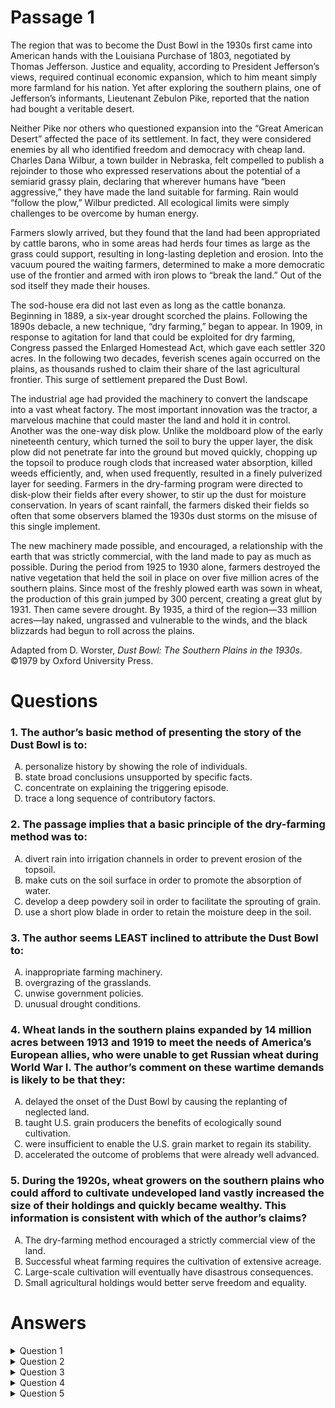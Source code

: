 # Passage 1
The region that was to become the Dust Bowl in the 1930s first came into American hands with the Louisiana Purchase of 1803, negotiated by Thomas Jefferson. Justice and equality, according to President Jefferson’s views, required continual economic expansion, which to him meant simply more farmland for his nation. Yet after exploring the southern plains, one of Jefferson’s informants, Lieutenant Zebulon Pike, reported that the nation had bought a veritable desert.

Neither Pike nor others who questioned expansion into the “Great American Desert” affected the pace of its settlement. In fact, they were considered enemies by all who identified freedom and democracy with cheap land. Charles Dana Wilbur, a town builder in Nebraska, felt compelled to publish a rejoinder to those who expressed reservations about the potential of a semiarid grassy plain, declaring that wherever humans have “been aggressive,” they have made the land suitable for farming. Rain would “follow the plow,” Wilbur predicted. All ecological limits were simply challenges to be overcome by human energy.

Farmers slowly arrived, but they found that the land had been appropriated by cattle barons, who in some areas had herds four times as large as the grass could support, resulting in long-lasting depletion and erosion. Into the vacuum poured the waiting farmers, determined to make a more democratic use of the frontier and armed with iron plows to “break the land.” Out of the sod itself they made their houses.

The sod-house era did not last even as long as the cattle bonanza. Beginning in 1889, a six-year drought scorched the plains. Following the 1890s debacle, a new technique, “dry farming,” began to appear. In 1909, in response to agitation for land that could be exploited for dry farming, Congress passed the Enlarged Homestead Act, which gave each settler 320 acres. In the following two decades, feverish scenes again occurred on the plains, as thousands rushed to claim their share of the last agricultural frontier. This surge of settlement prepared the Dust Bowl.

The industrial age had provided the machinery to convert the landscape into a vast wheat factory. The most important innovation was the tractor, a marvelous machine that could master the land and hold it in control. Another was the one-way disk plow. Unlike the moldboard plow of the early nineteenth century, which turned the soil to bury the upper layer, the disk plow did not penetrate far into the ground but moved quickly, chopping up the topsoil to produce rough clods that increased water absorption, killed weeds efficiently, and, when used frequently, resulted in a finely pulverized layer for seeding. Farmers in the dry-farming program were directed to disk-plow their fields after every shower, to stir up the dust for moisture conservation. In years of scant rainfall, the farmers disked their fields so often that some observers blamed the 1930s dust storms on the misuse of this single implement.

The new machinery made possible, and encouraged, a relationship with the earth that was strictly commercial, with the land made to pay as much as possible. During the period from 1925 to 1930 alone, farmers destroyed the native vegetation that held the soil in place on over five million acres of the southern plains. Since most of the freshly plowed earth was sown in wheat, the production of this grain jumped by 300 percent, creating a great glut by 1931. Then came severe drought. By 1935, a third of the region—33 million acres—lay naked, ungrassed and vulnerable to the winds, and the black blizzards had begun to roll across the plains.

Adapted from D. Worster, *Dust Bowl: The Southern Plains in the 1930s*. ©1979 by Oxford University Press.

# Questions
### 1. The author’s basic method of presenting the story of the Dust Bowl is to:
<ol type="A">
  <li>personalize history by showing the role of individuals.</li>
  <li>state broad conclusions unsupported by specific facts.</li>
  <li>concentrate on explaining the triggering episode.</li>
  <li>trace a long sequence of contributory factors.</li>
</ol>

### 2. The passage implies that a basic principle of the dry-farming method was to:
<ol type="A">
  <li>divert rain into irrigation channels in order to prevent erosion of the topsoil.</li>
  <li>make cuts on the soil surface in order to promote the absorption of water.</li>
  <li>develop a deep powdery soil in order to facilitate the sprouting of grain.</li>
  <li>use a short plow blade in order to retain the moisture deep in the soil.</li>
</ol>

### 3. The author seems LEAST inclined to attribute the Dust Bowl to:
<ol type="A">
  <li>inappropriate farming machinery.</li>
  <li>overgrazing of the grasslands.</li>
  <li>unwise government policies.</li>
  <li>unusual drought conditions.</li>
</ol>

### 4. Wheat lands in the southern plains expanded by 14 million acres between 1913 and 1919 to meet the needs of America’s European allies, who were unable to get Russian wheat during World War I. The author’s comment on these wartime demands is likely to be that they:
<ol type="A">
  <li>delayed the onset of the Dust Bowl by causing the replanting of neglected land.</li>
  <li>taught U.S. grain producers the benefits of ecologically sound cultivation.</li>
  <li>were insufficient to enable the U.S. grain market to regain its stability.</li>
  <li>accelerated the outcome of problems that were already well advanced.</li>
</ol>

### 5. During the 1920s, wheat growers on the southern plains who could afford to cultivate undeveloped land vastly increased the size of their holdings and quickly became wealthy. This information is consistent with which of the author’s claims?
<ol type="A">
  <li>The dry-farming method encouraged a strictly commercial view of the land.</li>
  <li>Successful wheat farming requires the cultivation of extensive acreage.</li>
  <li>Large-scale cultivation will eventually have disastrous consequences.</li>
  <li>Small agricultural holdings would better serve freedom and equality.</li>
</ol>

# Answers
<details>
  <summary>Question 1</summary>
  <b>The solution is D</b>: trace a long sequence of contributory factors.
  
  <b>Item Rationale:</b>
  This is a Reasoning Within the Text question because the answer to this question cannot be found in a specific phrase or sentence, but rather depends more globally on the overall passage. It is asking about how the author structured this passage and approached the topic.
  
  <b>Option Rationale:</b>
  Option A: personalize history by showing the role of individuals.

  Incorrect. Although there are a couple of individuals mentioned (Jefferson, Pike and Wilbur), their individual stories are not the main focus of the passage, so this is not the best answer. 

  Option B: state broad conclusions unsupported by specific facts.

  Incorrect. The author offers some claims in topic sentences (pace of settlement was not affected; sod-house era did not last long; industrial age provided new machinery; new machinery encouraged commercial relation) but provides supporting details for each of them, so this is not the best answer.

  Option C: concentrate on explaining the triggering episode.

  Incorrect. Even if there were a single triggering episode, the author does not concentrate primarily on just one factor, so this is not the best answer.

  Option D: trace a long sequence of contributory factors.

  Correct. The author lists a number of contributory factors over time including actions of leaders, settlers, unfortunate weather, new technologies and changes in farming practices. 
</details>

<details>
  <summary>Question 2</summary>
  <b>The solution is B</b>: make cuts on the soil surface in order to promote the absorption of water.
  
  <b>Item Rationale:</b>
  This is a Foundations of Comprehension question. Although this question prompt says “implies,” the author explicitly discussed this practice in paragraph 5. The answer to this question is probably going to be in one of the sentences in this paragraph and is asking us to locate specific language. When we return to paragraph 5, we can find a very close match: “the disk plow did not penetrate far into the ground but moved quickly, chopping up the topsoil to produce rough clods that increased water absorption.” “Chopping up topsoil” can be seen as synonymous with “making cuts on the soil surface.”
  
  <b>Option Rationale:</b>
  Option A: divert rain into irrigation channels in order to prevent erosion of the topsoil.

  Incorrect. There is no mention of anything like irrigation channels as stated in this option.

  Option B: make cuts on the soil surface in order to promote the absorption of water.

  Correct. While a short plow is used, the purpose is not to retain moisture deep in the soil, but to increase water absorption in the topsoil, which is consistent with this option.

  Option C: develop a deep powdery soil in order to facilitate the sprouting of grain.

  Incorrect. Dry farming does result in a finely pulverized layer, but the layer is shallow since the “disk plow did not penetrate far into the ground” and not “deep” negating this option.

  Option D: use a short plow blade in order to retain the moisture deep in the soil.

  Incorrect. While a short plow is used, the purpose is not to retain moisture deep in the soil, but to increase water absorption in the topsoil, which is inconsistent with this option.
</details>

<details>
  <summary>Question 3</summary>
  <b>The solution is D</b>: unusual drought conditions.
  
  <b>Item Rationale:</b>
  This is a Reasoning Within the Text question. This question is asking about the author’s stance on who was at fault for the Dust Bowl, but the author does not come out and explicitly state their position of which factor was least important. It is assessing skills in making an inference about the author and their position.
  
  <b>Option Rationale:</b>
  Option A: inappropriate farming machinery.

  Incorrect. The author points out the role of the surge of settlers and the use of the disk plow, which attributes the Dust Bowl to the actions of people and not to nature. This is also suggested by the negative tone that is used to describe human actions when we read the passage. Thus, the author would be more likely to blame the three options that directly relate to human actions such as the inappropriate use of machinery.

  Option B: overgrazing of the grasslands.

  Incorrect. The author points out the role of the surge of settlers and the use of the disk plow, which attributes the Dust Bowl to the actions of people and not to nature. This is also suggested by the negative tone that is used to describe human actions when we read the passage. Thus, the author would be more likely to blame the three options that directly relate to human actions such as the overgrazing.

  Option C: unwise government policies.

  Incorrect. Instead, the author points out the role of the surge of settlers and the use of the disk plow, which attributes the Dust Bowl to the actions of people and not to nature. This is also suggested by the negative tone that is used to describe human actions when we read the passage. Thus, the author would be more likely to blame the three options that directly relate to human actions such as the government policies.

  Option D: unusual drought conditions.

  Correct. Although the author does mention the drought conditions in two places as “…a six-year drought…” (paragraph 4) and “…severe drought” (final paragraph), they do not emphasize these as unusual or as a cause. Instead, the author points out the role of the surge of settlers and the use of the disk plow, which attributes the Dust Bowl to the actions of people and not to nature. This is also suggested by the negative tone that is used to describe human actions when we read the passage. Thus, the author would be more likely to blame the three options that directly relate to human actions (inappropriate use of machinery, overgrazing, and government policies). Another way to see this answer as correct is to notice that the drought conditions are mentioned in passing, but there are paragraphs devoted to the effects of the machinery, overgrazing, and government policies.
</details>

<details>
  <summary>Question 4</summary>
  <b>The solution is D</b>: accelerated the outcome of problems that were already well advanced.
  
  <b>Item Rationale:</b>
  This is a Reasoning Beyond the Text question because the question prompt is introducing new information from 1913 to 1919 that goes beyond what was stated in the passage. It asks us to integrate this new information into the author’s argument.
  
  <b>Option Rationale:</b>
  Option A: delayed the onset of the Dust Bowl by causing the replanting of neglected land.

  Incorrect. This option implies the opposite saying the Dust Bowl would have been delayed (a positive outcome). There is also no information suggesting that land in the southern plains was being neglected during this time, so there is no support for this option.

  Option B: taught U.S. grain producers the benefits of ecologically sound cultivation.

  Incorrect. There is no discussion of U.S. grain producers learning ecologically sound practices at any time, so there is no support for this option.

  Option C: were insufficient to enable the U.S. grain market to regain its stability.

  Incorrect. The market instability did not begin until the glut in 1930, so this option is inconsistent with the timing suggested in the passage.

  Option D: accelerated the outcome of problems that were already well advanced.

  Correct. What would happen if we were to add increases in demand for wheat and planting between 1913 and 1919 to the argument that the author has already laid out? The passage does not cover in detail the time between the Enlarged Homestead Act (1909) (paragraph 4) and the 300% increase in wheat production that occurred from 1925-1930 (final paragraph), but we know that increased planting during that period had negative consequences, as described in the last 3 sentences. So, we would predict that there would also be negative consequences from increased planting during this earlier time period. This best matches this option—that increased planting would have accelerated the outcome of problems.
</details>

<details>
  <summary>Question 5</summary>
  <b>The solution is A</b>: The dry-farming method encouraged a strictly commercial view of the land.
  
  <b>Item Rationale:</b>
  This is a Reasoning Beyond the Text question. This question prompt introduces new information about some wheat growers who became wealthy. This goes beyond what was stated in the passage, and it asks us to integrate this new information into the author’s argument.
  
  <b>Option Rationale:</b>
  Option A: The dry-farming method encouraged a strictly commercial view of the land.

Correct. The question is asking us to identify which of the author’s claims is consistent with the new information. This option is a claim advanced by the author and is closely related to their main point. There is a clear link that can be drawn between dry farming encouraging a “strictly commercial” (final paragraph) view of the land and the idea that those who could afford to buy up and exploit a great deal of land became wealthy. This new information is consistent with the author’s idea. To the extent that it was the commercial mindset that caused the grab for land, and its exploitation, then this can be linked to why some farmers experienced wealth.

Option B: Successful wheat farming requires the cultivation of extensive acreage.

Incorrect. This option is attractive because of the new information suggesting that farmers with larger plots were successful, but when we read the passage closely, the author does not argue that larger plots of land were required for success in cultivating wheat. The author only mentions that settlers agitated for larger plots because they wanted to exploit the land with dry farming (paragraph 4), not because the larger plots were necessary for success.

Option C: Large-scale cultivation will eventually have disastrous consequences.

Incorrect. The author does not make a claim that increases in scale per se would eventually lead to disastrous consequences. It is not the size of the land holdings that matter, but whether the farming practices exploit the land or have the goal of sustaining it.

Option D: Small agricultural holdings would better serve freedom and equality.

Incorrect. The author does not actually suggest this claim. They just mention that some people “…identified freedom and democracy with cheap land” (paragraph 2) and that farmers were “…determined to make a more democratic use…” of the land (paragraph 3), but the author does not make the argument in favor of small land holdings.
</details>
